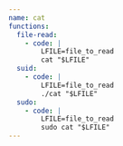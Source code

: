 ```yaml
---
name: cat
functions:
  file-read:
    - code: |
        LFILE=file_to_read
        cat "$LFILE"
  suid:
    - code: |
        LFILE=file_to_read
        ./cat "$LFILE"
  sudo:
    - code: |
        LFILE=file_to_read
        sudo cat "$LFILE"
---
```

